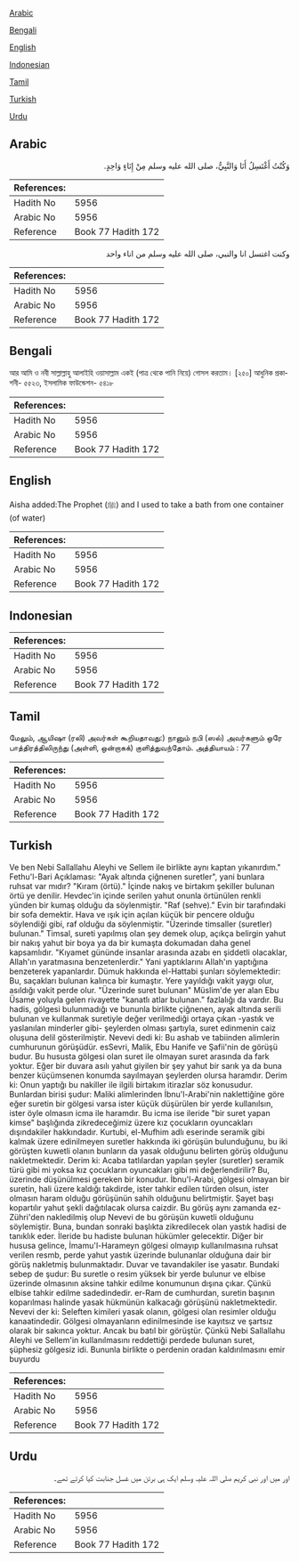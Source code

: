 [Arabic](#arabic)

[Bengali](#bengali)

[English](#english)

[Indonesian](#indonesian)

[Tamil](#tamil)

[Turkish](#turkish)

[Urdu](#urdu)

## Arabic


<div dir="rtl" lang="ar" style={{fontSize:'larger',backgroundColor:'#f8f9fa',padding:20}}>
وَكُنْتُ أَغْتَسِلُ أَنَا وَالنَّبِيُّ، صلى الله عليه وسلم مِنْ إِنَاءٍ وَاحِدٍ‏.‏
</div>
<div style={{backgroundColor:'#f8f9fa',padding:20, marginBottom: 10}}><table> <thead> <tr> <th>References:</th> <th></th> </tr> </thead> <tbody><tr><td>Hadith No</td><td>5956</td></tr><tr><td>Arabic No</td><td>5956</td></tr><tr><td>Reference</td><td>Book 77 Hadith 172</td></tr></tbody></table></div>


<div dir="rtl" lang="ar" style={{fontSize:'larger',backgroundColor:'#f8f9fa',padding:20}}>
وكنت اغتسل انا والنبي، صلى الله عليه وسلم من اناء واحد
</div>
<div style={{backgroundColor:'#f8f9fa',padding:20, marginBottom: 10}}><table> <thead> <tr> <th>References:</th> <th></th> </tr> </thead> <tbody><tr><td>Hadith No</td><td>5956</td></tr><tr><td>Arabic No</td><td>5956</td></tr><tr><td>Reference</td><td>Book 77 Hadith 172</td></tr></tbody></table></div>

## Bengali


<div dir="ltr" lang="bn" style={{fontSize:'larger',backgroundColor:'#f8f9fa',padding:20}}>
আর আমি ও নবী সাল্লাল্লাহু আলাইহি ওয়াসাল্লাম একই (পাত্র থেকে পানি নিয়ে) গোসল করতাম। [২৫০] আধুনিক প্রকাশনী- ৫৫২৩, ইসলামিক ফাউন্ডেশন- ৫৪১৮
</div>
<div style={{backgroundColor:'#f8f9fa',padding:20, marginBottom: 10}}><table> <thead> <tr> <th>References:</th> <th></th> </tr> </thead> <tbody><tr><td>Hadith No</td><td>5956</td></tr><tr><td>Arabic No</td><td>5956</td></tr><tr><td>Reference</td><td>Book 77 Hadith 172</td></tr></tbody></table></div>

## English


<div dir="ltr" lang="en" style={{fontSize:'larger',backgroundColor:'#f8f9fa',padding:20}}>
Aisha added:The Prophet (ﷺ) and I used to take a bath from one container (of water)
</div>
<div style={{backgroundColor:'#f8f9fa',padding:20, marginBottom: 10}}><table> <thead> <tr> <th>References:</th> <th></th> </tr> </thead> <tbody><tr><td>Hadith No</td><td>5956</td></tr><tr><td>Arabic No</td><td>5956</td></tr><tr><td>Reference</td><td>Book 77 Hadith 172</td></tr></tbody></table></div>

## Indonesian


<div dir="ltr" lang="id" style={{fontSize:'larger',backgroundColor:'#f8f9fa',padding:20}}>

</div>
<div style={{backgroundColor:'#f8f9fa',padding:20, marginBottom: 10}}><table> <thead> <tr> <th>References:</th> <th></th> </tr> </thead> <tbody><tr><td>Hadith No</td><td>5956</td></tr><tr><td>Arabic No</td><td>5956</td></tr><tr><td>Reference</td><td>Book 77 Hadith 172</td></tr></tbody></table></div>

## Tamil


<div dir="ltr" lang="ta" style={{fontSize:'larger',backgroundColor:'#f8f9fa',padding:20}}>
மேலும், ஆயிஷா (ரலி) அவர்கள் கூறியதாவது:) நானும் நபி (ஸல்) அவர்களும் ஒரே பாத்திரத்திலிருந்து (அள்ளி, ஒன்றாகக்) குளித்துவந்தோம். அத்தியாயம் : 77
</div>
<div style={{backgroundColor:'#f8f9fa',padding:20, marginBottom: 10}}><table> <thead> <tr> <th>References:</th> <th></th> </tr> </thead> <tbody><tr><td>Hadith No</td><td>5956</td></tr><tr><td>Arabic No</td><td>5956</td></tr><tr><td>Reference</td><td>Book 77 Hadith 172</td></tr></tbody></table></div>

## Turkish


<div dir="ltr" lang="tr" style={{fontSize:'larger',backgroundColor:'#f8f9fa',padding:20}}>
Ve ben Nebi Sallallahu Aleyhi ve Sellem ile birlikte aynı kaptan yıkanırdım." Fethu'l-Bari Açıklaması: "Ayak altında çiğnenen suretler", yani bunlara ruhsat var mıdır? "Kıram (örtü)." İçinde nakış ve birtakım şekiller bulunan örtü ye denilir. Hevdec'in içinde serilen yahut onunla örtünülen renkli yünden bir kumaş olduğu da söylenmiştir. "Raf (sehve)." Evin bir tarafındaki bir sofa demektir. Hava ve ışık için açılan küçük bir pencere olduğu söylendiği gibi, raf olduğu da söylenmiştir. "Üzerinde timsaller (suretler) bulunan." Timsal, sureti yapılmış olan şey demek olup, açıkça belirgin yahut bir nakış yahut bir boya ya da bir kumaşta dokumadan daha genel kapsamlıdır. "Kıyamet gününde insanlar arasında azabı en şiddetli olacaklar, Allah'ın yaratmasına benzetenlerdir." Yani yaptıklarını Allah'ın yaptığına benzeterek yapanlardır. Dümuk hakkında el-Hattabi şunları söylemektedir: Bu, saçakları bulunan kalınca bir kumaştır. Yere yayıldığı vakit yaygı olur, asıldığı vakit perde olur. "Üzerinde suret bulunan" Müslim'de yer alan Ebu Üsame yoluyla gelen rivayette "kanatlı atlar bulunan." fazlalığı da vardır. Bu hadis, gölgesi bulunmadığı ve bununla birlikte çiğnenen, ayak altında serili bulunan ve kullanmak suretiyle değer verilmediği ortaya çıkan -yastık ve yaslanılan minderler gibi- şeylerden olması şartıyla, suret edinmenin caiz oluşuna delil gösterilmiştir. Nevevi dedi ki: Bu ashab ve tabiinden alimlerin cumhurunun görüşüdür. esSevri, Malik, Ebu Hanife ve Şafii'nin de görüşü budur. Bu hususta gölgesi olan suret ile olmayan suret arasında da fark yoktur. Eğer bir duvara asılı yahut giyilen bir şey yahut bir sarık ya da buna benzer küçümsenen konumda sayılmayan şeylerden olursa haramdır. Derim ki: Onun yaptığı bu nakiller ile ilgili birtakım itirazlar söz konusudur. Bunlardan birisi şudur: Maliki alimlerinden İbnu'l-Arabi'nin naklettiğine göre eğer suretin bir gölgesi varsa ister küçük düşürülen bir yerde kullanılsın, ister öyle olmasın icma ile haramdır. Bu icma ise ileride "bir suret yapan kimse" başlığında zikredeceğimiz üzere kız çocukların oyuncakları dışındakiler hakkındadır. Kurtubi, el-Mufhim adlı eserinde seramik gibi kalmak üzere edinilmeyen suretler hakkında iki görüşün bulunduğunu, bu iki görüşten kuwetli olanın bunların da yasak olduğunu belirten görüş olduğunu nakletmektedir. Derim ki: Acaba tatlılardan yapılan şeyler (suretler) seramik türü gibi mi yoksa kız çocukların oyuncakları gibi mi değerlendirilir? Bu, üzerinde düşünülmesi gereken bir konudur. İbnu'l-Arabi, gölgesi olmayan bir suretin, hali üzere kaldığı takdirde, ister tahkir edilen türden olsun, ister olmasın haram olduğu görüşünün sahih olduğunu belirtmiştir. Şayet başı kopartılır yahut şekli dağıtılacak olursa caizdir. Bu görüş aynı zamanda ez-Zühri'den nakledilmiş olup Nevevi de bu görüşün kuwetli olduğunu söylemiştir. Buna, bundan sonraki başlıkta zikredilecek olan yastık hadisi de tanıklık eder. İleride bu hadiste bulunan hükümler gelecektir. Diğer bir hususa gelince, İmamu'l-Harameyn gölgesi olmayıp kullanılmasına ruhsat verilen resmb, perde yahut yastık üzerinde bulunanlar olduğuna dair bir görüş nakletmiş bulunmaktadır. Duvar ve tavandakiler ise yasatır. Bundaki sebep de şudur: Bu suretle o resim yüksek bir yerde bulunur ve elbise üzerinde olmasının aksine tahkir edilme konumunun dışına çıkar. Çünkü elbise tahkir edilme sadedindedir. er-Ram de cumhurdan, suretin başının koparılması halinde yasak hükmünün kalkacağı görüşünü nakletmektedir. Nevevi der ki: Seleften kimileri yasak olanın, gölgesi olan resimler olduğu kanaatindedir. Gölgesi olmayanların edinilmesinde ise kayıtsız ve şartsız olarak bir sakınca yoktur. Ancak bu batıl bir görüştür. Çünkü Nebi Sallallahu Aleyhi ve Sellem'in kullanılmasını reddettiği perdede bulunan suret, şüphesiz gölgesiz idi. Bununla birlikte o perdenin oradan kaldırılmasını emir buyurdu
</div>
<div style={{backgroundColor:'#f8f9fa',padding:20, marginBottom: 10}}><table> <thead> <tr> <th>References:</th> <th></th> </tr> </thead> <tbody><tr><td>Hadith No</td><td>5956</td></tr><tr><td>Arabic No</td><td>5956</td></tr><tr><td>Reference</td><td>Book 77 Hadith 172</td></tr></tbody></table></div>

## Urdu


<div dir="rtl" lang="ur" style={{fontSize:'larger',backgroundColor:'#f8f9fa',padding:20}}>
اور میں اور نبی کریم صلی اللہ علیہ وسلم ایک ہی برتن میں غسل جنابت کیا کرتے تھے۔
</div>
<div style={{backgroundColor:'#f8f9fa',padding:20, marginBottom: 10}}><table> <thead> <tr> <th>References:</th> <th></th> </tr> </thead> <tbody><tr><td>Hadith No</td><td>5956</td></tr><tr><td>Arabic No</td><td>5956</td></tr><tr><td>Reference</td><td>Book 77 Hadith 172</td></tr></tbody></table></div>